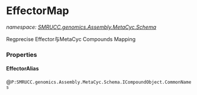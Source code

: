 ﻿# EffectorMap
_namespace: [SMRUCC.genomics.Assembly.MetaCyc.Schema](./index.md)_

Regprecise Effector与MetaCyc Compounds Mapping




### Properties

#### EffectorAlias
@``P:SMRUCC.genomics.Assembly.MetaCyc.Schema.ICompoundObject.CommonNames``
